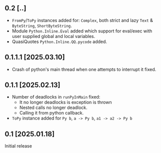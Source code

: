 0.2 [..]
----------------
* `FromPy`/`ToPy` instances added for: `Complex`, both strict and lazy `Text` &
  `ByteString`, `ShortByteString`.
* Module `Python.Inline.Eval` added which support for eval/exec with user
  supplied global and local variables.
* QuasiQuotes `Python.Inline.QQ.pycode` added.

0.1.1.1 [2025.03.10]
--------------------
* Crash of python's main thread when one attempts to interrupt it fixed.

0.1.1 [2025.02.13]
------------------
* Number of deadlocks in `runPyInMain` fixed:
  - It no longer deadlocks is exception is thrown
  - Nested calls no longer deadlock.
  - Calling it from python callback.
* `ToPy` instance added for `Py b`, `a -> Py b`, `a1 -> a2 -> Py b`


0.1 [2025.01.18]
----------------
Initial release
